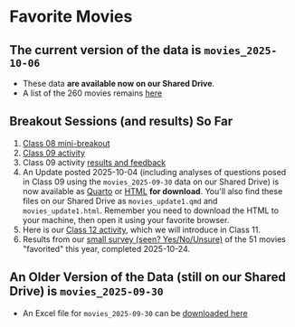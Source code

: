 # Favorite Movies

## The current version of the data is `movies_2025-10-06`

- These data **are available now on our Shared Drive**.
- A list of the 260 movies remains [here](movie_list.md)


## Breakout Sessions (and results) So Far

1. [Class 08 mini-breakout](class08.md)
2. [Class 09 activity](class09.md)
3. Class 09 activity [results and feedback](class09_results.md)
4. An Update posted 2025-10-04 (including analyses of questions posed in Class 09 using the `movies_2025-09-30` data on our Shared Drive) is now available as [Quarto](https://raw.githubusercontent.com/THOMASELOVE/431-classes-2025/refs/heads/main/movies/movies_update1.qmd) or [HTML](https://github.com/THOMASELOVE/431-classes-2025/blob/main/movies/movies_update1.html) **for download**. You'll also find these files on our Shared Drive as `movies_update1.qmd` and `movies_update1.html`. Remember you need to download the HTML to your machine, then open it using your favorite browser.
5. Here is our [Class 12 activity](class12.md), which we will introduce in Class 11.
6. Results from our [small survey (seen? Yes/No/Unsure)](small_survey.md) of the 51 movies "favorited" this year, completed 2025-10-24.

## An Older Version of the Data (still on our Shared Drive) is `movies_2025-09-30`

- An Excel file for `movies_2025-09-30` can be [downloaded here](https://github.com/THOMASELOVE/431-classes-2025/raw/refs/heads/main/movies/movies_2025-09-30.xlsx)

